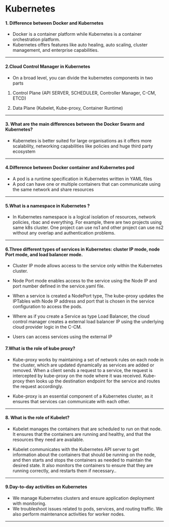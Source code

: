 # Kubernetes

#### 1. Difference between Docker and Kubernetes
- Docker is a container platform while Kubernetes is a container orchestration platform.
- Kubernetes offers features like auto healing, auto scaling, cluster management, and enterprise capabilities.
  
---
#### 2.Cloud Control Manager in Kubernetes
- On a broad level, you can divide the kubernetes components in two parts

1. Control Plane (API SERVER, SCHEDULER, Controller Manager, C-CM, ETCD)

2. Data Plane (Kubelet, Kube-proxy, Container Runtime)
---
#### 3. What are the main differences between the Docker Swarm and Kubernetes?

- Kubernetes is better suited for large organisations as it offers more scalability, networking capabilities like policies and huge third party ecosystem 
---
#### 4.Difference between Docker container and Kubernetes pod
- A pod is a runtime specification in Kubernetes written in YAML files
- A pod can have one or multiple containers that can communicate using the same network and share resources
---
#### 5.What is a namespace in Kubernetes ?

- In Kubernetes namespace is a logical isolation of resources, network policies, rbac and everything. For example, there are two projects using same k8s cluster. One project can use ns1 and other project can use ns2 without any overlap and authentication problems.

---
#### 6.Three different types of services in Kubernetes: cluster IP mode, node Port mode, and load balancer mode.
- Cluster IP mode allows access to the service only within the Kubernetes cluster.
- Node Port mode enables access to the service using the Node IP and port number defined in the service.yaml file.
- When a service is created a NodePort type, The kube-proxy updates the IPTables with Node IP address and port that is chosen in the service configuration to access the pods.
- Where as if you create a Service as type Load Balancer, the cloud control manager creates a external load balancer IP using the underlying cloud provider logic in the C-CM.

- Users can access services using the external IP

####  7.What is the role of kube proxy?

- Kube-proxy works by maintaining a set of network rules on each node in the cluster, which are updated dynamically as services are added or removed. When a client sends a request to a service, the request is intercepted by kube-proxy on the node where it was received. Kube-proxy then looks up the destination endpoint for the service and routes the request accordingly.

- Kube-proxy is an essential component of a Kubernetes cluster, as it ensures that services can communicate with each other.
---
#### 8. What is the role of Kubelet?
- Kubelet manages the containers that are scheduled to run on that node. It ensures that the containers are running and healthy, and that the resources they need are available.

- Kubelet communicates with the Kubernetes API server to get information about the containers that should be running on the node, and then starts and stops the containers as needed to maintain the desired state. It also monitors the containers to ensure that they are running correctly, and restarts them if necessary..
---
#### 9.Day-to-day activities on Kubernetes
- We manage Kubernetes clusters and ensure application deployment with monitoring.
- We troubleshoot issues related to pods, services, and routing traffic. We also perform maintenance activities for worker nodes.
---
